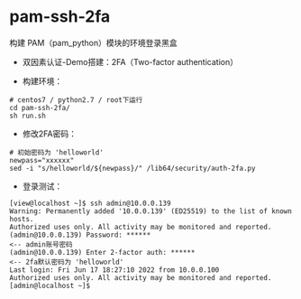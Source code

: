 # pam-ssh-2fa

构建 PAM（pam_python）模块的环境登录黑盒
- 双因素认证-Demo搭建：2FA（Two-factor authentication）

- 构建环境：
```shell
# centos7 / python2.7 / root下运行
cd pam-ssh-2fa/
sh run.sh
```

- 修改2FA密码：
```shell
# 初始密码为 'helloworld'
newpass="xxxxxx"
sed -i "s/helloworld/${newpass}/" /lib64/security/auth-2fa.py
```

- 登录测试：
```shell
[view@localhost ~]$ ssh admin@10.0.0.139
Warning: Permanently added '10.0.0.139' (ED25519) to the list of known hosts.
Authorized uses only. All activity may be monitored and reported.
(admin@10.0.0.139) Password: ******                                    <-- admin账号密码
(admin@10.0.0.139) Enter 2-factor auth: ******                         <-- 2fa默认密码为 'helloworld'
Last login: Fri Jun 17 18:27:10 2022 from 10.0.0.100
Authorized uses only. All activity may be monitored and reported.
[admin@localhost ~]$ 
```

